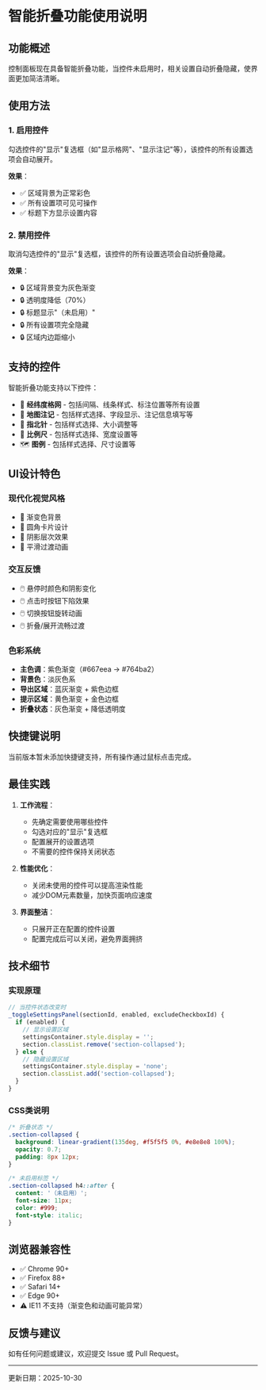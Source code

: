 # 智能折叠功能使用说明

## 功能概述

控制面板现在具备智能折叠功能，当控件未启用时，相关设置自动折叠隐藏，使界面更加简洁清晰。

## 使用方法

### 1. 启用控件
勾选控件的"显示"复选框（如"显示格网"、"显示注记"等），该控件的所有设置选项会自动展开。

**效果**：
- ✅ 区域背景为正常彩色
- ✅ 所有设置项可见可操作
- ✅ 标题下方显示设置内容

### 2. 禁用控件
取消勾选控件的"显示"复选框，该控件的所有设置选项会自动折叠隐藏。

**效果**：
- 🔒 区域背景变为灰色渐变
- 🔒 透明度降低（70%）
- 🔒 标题显示"（未启用）"
- 🔒 所有设置项完全隐藏
- 🔒 区域内边距缩小

## 支持的控件

智能折叠功能支持以下控件：

- 📐 **经纬度格网** - 包括间隔、线条样式、标注位置等所有设置
- 📝 **地图注记** - 包括样式选择、字段显示、注记信息填写等
- 🧭 **指北针** - 包括样式选择、大小调整等
- 📏 **比例尺** - 包括样式选择、宽度设置等
- 🗺️ **图例** - 包括样式选择、尺寸设置等

## UI设计特色

### 现代化视觉风格
- 🎨 渐变色背景
- 🎨 圆角卡片设计
- 🎨 阴影层次效果
- 🎨 平滑过渡动画

### 交互反馈
- 🖱️ 悬停时颜色和阴影变化
- 🖱️ 点击时按钮下陷效果
- 🖱️ 切换按钮旋转动画
- 🖱️ 折叠/展开流畅过渡

### 色彩系统
- **主色调**：紫色渐变（#667eea → #764ba2）
- **背景色**：淡灰色系
- **导出区域**：蓝灰渐变 + 紫色边框
- **提示区域**：黄色渐变 + 金色边框
- **折叠状态**：灰色渐变 + 降低透明度

## 快捷键说明

当前版本暂未添加快捷键支持，所有操作通过鼠标点击完成。

## 最佳实践

1. **工作流程**：
   - 先确定需要使用哪些控件
   - 勾选对应的"显示"复选框
   - 配置展开的设置选项
   - 不需要的控件保持关闭状态

2. **性能优化**：
   - 关闭未使用的控件可以提高渲染性能
   - 减少DOM元素数量，加快页面响应速度

3. **界面整洁**：
   - 只展开正在配置的控件设置
   - 配置完成后可以关闭，避免界面拥挤

## 技术细节

### 实现原理
```javascript
// 当控件状态改变时
_toggleSettingsPanel(sectionId, enabled, excludeCheckboxId) {
  if (enabled) {
    // 显示设置区域
    settingsContainer.style.display = '';
    section.classList.remove('section-collapsed');
  } else {
    // 隐藏设置区域
    settingsContainer.style.display = 'none';
    section.classList.add('section-collapsed');
  }
}
```

### CSS类说明
```css
/* 折叠状态 */
.section-collapsed {
  background: linear-gradient(135deg, #f5f5f5 0%, #e8e8e8 100%);
  opacity: 0.7;
  padding: 8px 12px;
}

/* 未启用标签 */
.section-collapsed h4::after {
  content: '（未启用）';
  font-size: 11px;
  color: #999;
  font-style: italic;
}
```

## 浏览器兼容性

- ✅ Chrome 90+
- ✅ Firefox 88+
- ✅ Safari 14+
- ✅ Edge 90+
- ⚠️ IE11 不支持（渐变色和动画可能异常）

## 反馈与建议

如有任何问题或建议，欢迎提交 Issue 或 Pull Request。

---

更新日期：2025-10-30

